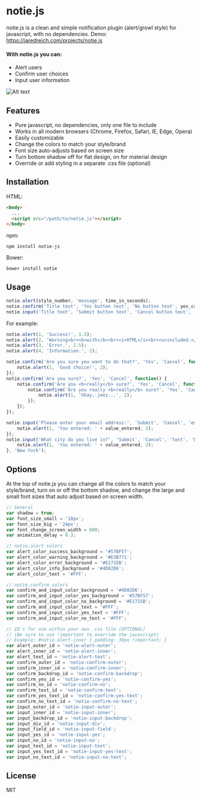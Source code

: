 # notie.js

notie.js is a clean and simple notification plugin (alert/growl style) for javascript, with no dependencies.
Demo: https://jaredreich.com/projects/notie.js

#### With notie.js you can:
* Alert users
* Confirm user choices
* Input user information

![Alt text](/demo.gif?raw=true "Demo")

## Features

* Pure javascript, no dependencies, only one file to include
* Works in all modern browsers (Chrome, Firefox, Safari, IE, Edge, Opera)
* Easily customizable
* Change the colors to match your style/brand
* Font size auto-adjusts based on screen size
* Turn bottom shadow off for flat design, on for material design
* Override or add styling in a separate .css file (optional)

## Installation

HTML:
```html
<body>
  ...
  <script src="/path/to/notie.js"></script>
</body>
```

npm:
```
npm install notie-js
```

Bower:
```
bower install notie
```


## Usage

```javascript
notie.alert(style_number, 'message', time_in_seconds);
notie.confirm('Title text', 'Yes button text', 'No button text', yes_callback)
notie.input('Title text', 'Submit button text', 'Cancel button text', 'type', 'placeholder', submit_callback, 'Optional pre-filled value');
```
For example:
```javascript
notie.alert(1, 'Success!', 1.5);
notie.alert(2, 'Warning<br><b>with</b><br><i>HTML</i><br><u>included.</u>', 2);
notie.alert(3, 'Error.', 2.5);
notie.alert(4, 'Information.', 2);

notie.confirm('Are you sure you want to do that?', 'Yes', 'Cancel', function() {
    notie.alert(1, 'Good choice!', 2);
});
notie.confirm('Are you sure?', 'Yes', 'Cancel', function() {
    notie.confirm('Are you <b>really</b> sure?', 'Yes', 'Cancel', function() {
        notie.confirm('Are you really <b>really</b> sure?', 'Yes', 'Cancel', function() {
            notie.alert(1, 'Okay, jeez...', 2);
        });
    });
});

notie.input('Please enter your email address:', 'Submit', 'Cancel', 'email', 'name@example.com', function(value_entered) {
    notie.alert(1, 'You entered: ' + value_entered, 2);
});
notie.input('What city do you live in?', 'Submit', 'Cancel', 'text', 'Enter your city:', function(value_entered) {
    notie.alert(1, 'You entered: ' + value_entered, 2);
}, 'New York');

```

## Options
At the top of notie.js you can change all the colors to match your style/brand, turn on or off the bottom shadow, and change the large and small font sizes that auto adjust based on screen width.
```javascript
// General
var shadow = true;
var font_size_small = '18px';
var font_size_big = '24px';
var font_change_screen_width = 600;
var animation_delay = 0.3;

// notie.alert colors
var alert_color_success_background = '#57BF57';
var alert_color_warning_background = '#E3B771';
var alert_color_error_background = '#E1715B';
var alert_color_info_background = '#4D82D6';
var alert_color_text = '#FFF';

// notie.confirm colors
var confirm_and_input_color_background = '#4D82D6';
var confirm_and_input_color_yes_background = '#57BF57';
var confirm_and_input_color_no_background = '#E1715B';
var confirm_and_input_color_text = '#FFF';
var confirm_and_input_color_yes_text = '#FFF';
var confirm_and_input_color_no_text = '#FFF';

// ID's for use within your own .css file (OPTIONAL)
// (Be sure to use !important to override the javascript)
// Example: #notie-alert-inner { padding: 30px !important; }
var alert_outer_id = 'notie-alert-outer';
var alert_inner_id = 'notie-alert-inner';
var alert_text_id = 'notie-alert-text';
var confirm_outer_id = 'notie-confirm-outer';
var confirm_inner_id = 'notie-confirm-inner';
var confirm_backdrop_id = 'notie-confirm-backdrop';
var confirm_yes_id = 'notie-confirm-yes';
var confirm_no_id = 'notie-confirm-no';
var confirm_text_id = 'notie-confirm-text';
var confirm_yes_text_id = 'notie-confirm-yes-text';
var confirm_no_text_id = 'notie-confirm-no-text';
var input_outer_id = 'notie-input-outer';
var input_inner_id = 'notie-input-inner';
var input_backdrop_id = 'notie-input-backdrop';
var input_div_id = 'notie-input-div';
var input_field_id = 'notie-input-field';
var input_yes_id = 'notie-input-yes';
var input_no_id = 'notie-input-no';
var input_text_id = 'notie-input-text';
var input_yes_text_id = 'notie-input-yes-text';
var input_no_text_id = 'notie-input-no-text';
```

## License
MIT
